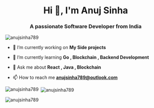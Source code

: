 <h1 align="center">Hi 👋, I'm Anuj Sinha</h1>
<h3 align="center">A passionate Software Developer from India</h3>

<p align="left"> <img src="https://komarev.com/ghpvc/?username=anujsinha789&label=Profile%20views&color=0e75b6&style=flat" alt="anujsinha789" /> </p>

- 🔭 I’m currently working on **My Side projects**

- 🌱 I’m currently learning **Go , Blockchain , Backend Development**

- 💬 Ask me about **React , Java , Blockchain**

- 📫 How to reach me **anujsinha789@outlook.com**


<p><img align="left" src="https://github-readme-stats.vercel.app/api/top-langs?username=anujsinha789&show_icons=true&locale=en&layout=compact" alt="anujsinha789" /></p>

<p>&nbsp;<img align="center" src="https://github-readme-stats.vercel.app/api?username=anujsinha789&show_icons=true&locale=en" alt="anujsinha789" /></p>

<p><img align="center" src="https://github-readme-streak-stats.herokuapp.com/?user=anujsinha789&" alt="anujsinha789" /></p>
